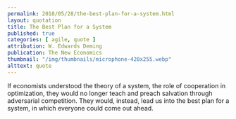 ```yaml
---
permalink: 2018/05/28/the-best-plan-for-a-system.html
layout: quotation
title: The Best Plan for a System
published: true
categories: [ agile, quote ]
attribution: W. Edwards Deming
publication: The New Economics
thumbnail: "/img/thumbnails/microphone-420x255.webp"
alttext: quote
---
```


If economists understood the theory of a system, the role of cooperation in optimization, they would no longer teach and 
preach salvation through adversarial competition. They would, instead, lead us into the best plan for a system, in 
which everyone could come out ahead.
